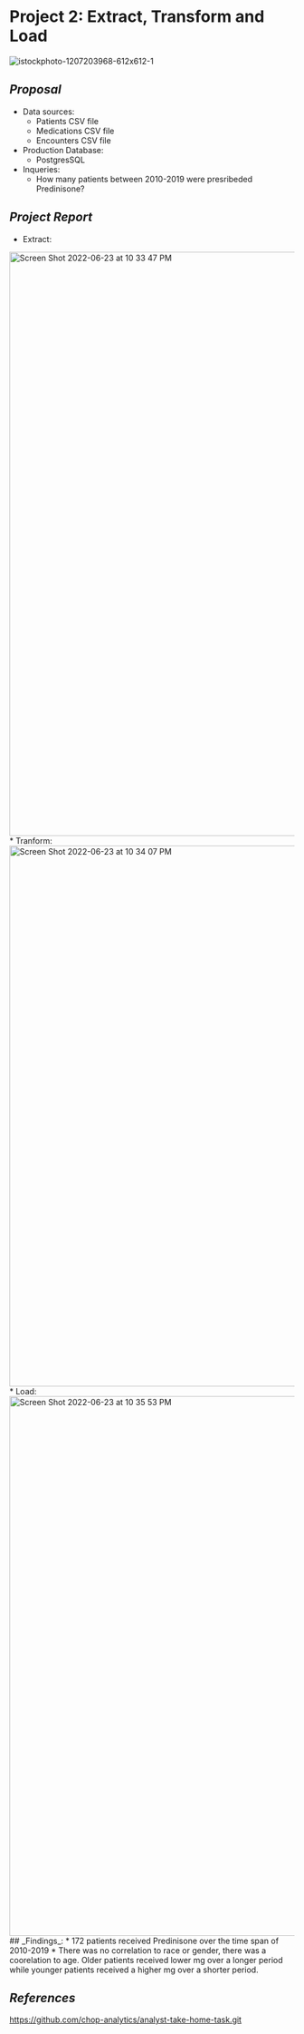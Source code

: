 # Project 2: Extract, Transform and Load
![istockphoto-1207203968-612x612-1](https://user-images.githubusercontent.com/100361900/175171555-5f389876-8ffc-4b1a-8c1f-a2a0a40a8e8f.jpg)
 ## _Proposal_
 * Data sources:
   *  Patients CSV file
   *  Medications CSV file 
   *  Encounters CSV file 
 * Production Database:
   * PostgresSQL
 * Inqueries:
   *  How many patients between 2010-2019 were presribeded Predinisone?
## _Project Report_
 * Extract:
 <img width="1030" alt="Screen Shot 2022-06-23 at 10 33 47 PM" src="https://user-images.githubusercontent.com/100361900/175453462-c31abf7e-659e-4ca8-b31c-e4a7f33da2f6.png">
 * Tranform:<img width="954" alt="Screen Shot 2022-06-23 at 10 34 07 PM" src="https://user-images.githubusercontent.com/100361900/175453662-27bf0b73-553c-4fb4-9986-f2e281960ea0.png">
 * Load:<img width="952" alt="Screen Shot 2022-06-23 at 10 35 53 PM" src="https://user-images.githubusercontent.com/100361900/175453794-b7a32de0-d078-484e-a312-358c5c71035e.png">
  ## _Findings_:
   *  172 patients received Predinisone over the time span of 2010-2019
   *  There was no correlation to race or gender, there was a coorelation to age.  Older patients received lower mg over a longer period while younger patients received a higher mg over a shorter period.

## _References_
https://github.com/chop-analytics/analyst-take-home-task.git
